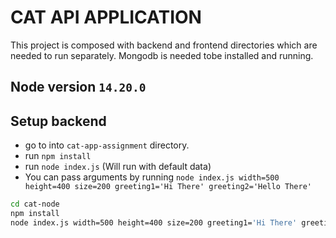 # CAT API APPLICATION

This project is composed with backend and frontend directories which are needed to run separately. Mongodb is needed tobe installed and running.

## Node version `14.20.0`

## Setup backend
- go to into `cat-app-assignment` directory.
- run `npm install`
- run `node index.js` (Will run with default data)
- You can pass arguments by running `node index.js width=500 height=400 size=200 greeting1='Hi There' greeting2='Hello There'`

```sh
cd cat-node
npm install
node index.js width=500 height=400 size=200 greeting1='Hi There' greeting2='Hello There'
```

